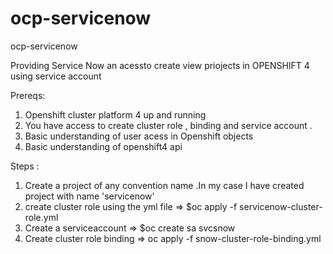 # ocp-servicenow
ocp-servicenow

Providing Service Now an acessto create view priojects in OPENSHIFT 4 using service account

Prereqs:

  1. Openshift cluster platform 4 up and running 
  2. You have access to create cluster role , binding and service account .
  3. Basic understanding of user acess in Openshift objects
  4. Basic understanding of openshift4 api
  
  
  Steps : 
  1.  Create a project of any convention name .In my case I have created project with name 'servicenow'
  2.  create cluster role using the yml file => 
      $oc apply -f servicenow-cluster-role.yml
  3.  Create a serviceaccount =>
      $oc create sa  svcsnow
  4.  Create cluster role binding =>
      oc apply -f  snow-cluster-role-binding.yml
